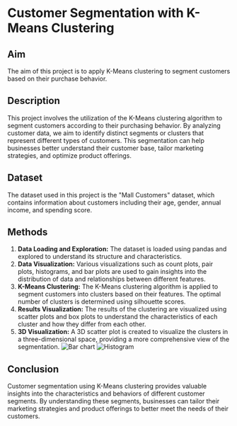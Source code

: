 # Customer Segmentation with K-Means Clustering

## Aim
The aim of this project is to apply K-Means clustering to segment customers based on their purchase behavior.

## Description
This project involves the utilization of the K-Means clustering algorithm to segment customers according to their purchasing behavior. By analyzing customer data, we aim to identify distinct segments or clusters that represent different types of customers. This segmentation can help businesses better understand their customer base, tailor marketing strategies, and optimize product offerings.

## Dataset
The dataset used in this project is the "Mall Customers" dataset, which contains information about customers including their age, gender, annual income, and spending score.

## Methods
1. **Data Loading and Exploration:** The dataset is loaded using pandas and explored to understand its structure and characteristics.
2. **Data Visualization:** Various visualizations such as count plots, pair plots, histograms, and bar plots are used to gain insights into the distribution of data and relationships between different features.
3. **K-Means Clustering:** The K-Means clustering algorithm is applied to segment customers into clusters based on their features. The optimal number of clusters is determined using silhouette scores.
4. **Results Visualization:** The results of the clustering are visualized using scatter plots and box plots to understand the characteristics of each cluster and how they differ from each other.
5. **3D Visualization:** A 3D scatter plot is created to visualize the clusters in a three-dimensional space, providing a more comprehensive view of the segmentation.
![Bar chart](/assets/download%20(4).png)
![Histogram](/assets/download%20(1).png)
## Conclusion
Customer segmentation using K-Means clustering provides valuable insights into the characteristics and behaviors of different customer segments. By understanding these segments, businesses can tailor their marketing strategies and product offerings to better meet the needs of their customers.
